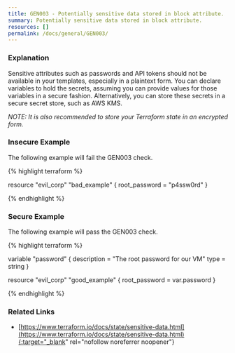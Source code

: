```yaml
---
title: GEN003 - Potentially sensitive data stored in block attribute.
summary: Potentially sensitive data stored in block attribute. 
resources: [] 
permalink: /docs/general/GEN003/
---
```

### Explanation


Sensitive attributes such as passwords and API tokens should not be available in your templates, especially in a plaintext form. You can declare variables to hold the secrets, assuming you can provide values for those variables in a secure fashion. Alternatively, you can store these secrets in a secure secret store, such as AWS KMS.

*NOTE: It is also recommended to store your Terraform state in an encrypted form.*



### Insecure Example

The following example will fail the GEN003 check.

{% highlight terraform %}

resource "evil_corp" "bad_example" {
	root_password = "p4ssw0rd"
}

{% endhighlight %}



### Secure Example

The following example will pass the GEN003 check.

{% highlight terraform %}

variable "password" {
  description = "The root password for our VM"
  type        = string
}

resource "evil_corp" "good_example" {
	root_password = var.password
}

{% endhighlight %}



### Related Links


- [https://www.terraform.io/docs/state/sensitive-data.html](https://www.terraform.io/docs/state/sensitive-data.html){:target="_blank" rel="nofollow noreferrer noopener"}


